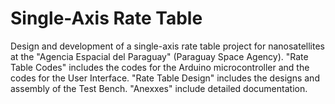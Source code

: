 # Single-Axis Rate Table
Design and development of a single-axis rate table project for nanosatellites at the "Agencia Espacial del Paraguay" (Paraguay Space Agency).
"Rate Table Codes" includes the codes for the Arduino microcontroller and the codes for the User Interface.
"Rate Table Design" includes the designs and assembly of the Test Bench.
"Anexxes" include detailed documentation.
